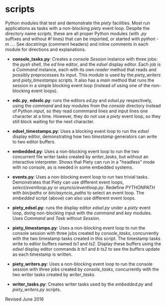 
scripts
=======

Python modules that test and demonstrate the *piety* facilities.  Most
run applications as tasks with a non-blocking *piety* event loop.
Despite the directory name *scripts*, these are all proper Python
modules (with *.py* suffixes and without *#!* lines) that can be
imported, or started with *python -m ...*.  See docstrings (comment
headers) and inline comments in each module for directions and
explanations.

- **console_tasks.py**: Creates a console *Session* instance with three
  jobs: the *pysh* shell, the *ed* line editor, and the *edsel*
  display editor.  Each job is a *Command* instance,
  each with its own *reader* method that reads and possibly preprocesses its input. 
  This module is used by the *piety_writers* and *piety_timestamps* scripts.
  It also has a *main* method that
  runs the session in a simple blocking event loop (instead of using
  one of the non-blocking event loops).

- **edc.py**, **edselc.py**: runs the editors *ed.py* and *edsel.py* respectively, using
    the *command* and *key* modules from the *console* directory
    instead of Python *input*, so they read commmand
    lines and input lines one character at a time.  However, they do 
    not use a *piety* event loop, so they still block waiting for the
    next character.

- **edsel_timestamps.py**: Uses a blocking event loop to run the *edsel*
    display editor, demonstrating how two *timestamp* generators can 
    write to two editor buffers.

- **embedded.py**: Uses a non-blocking event loop to run the two concurrent file
   writer tasks created by *writer_tasks*, but without an interactive
   interpreter.  Shows that Piety can run in a "headless" mode with no
   console, as is needed in some embedded systems.

- **events.py**: Uses a non-blocking event loop to run two trivial tasks.  
  Demonstrates that Piety can use different event loops, 
  *select/eventloop.py* or *asyncio/eventloop.py*.  Redefine *PYTHONPATH*
  with *bin/paths* or *bin/asyncio_paths* to select an event loop.
  The *embedded* script (above) can also use different event loops.

- **piety_edsel.py**: runs the display editor *edsel.py* under a
    *piety* event loop, doing non-blocking input with the *command* and
    *key* modules.  Uses *Command* and *Task* without *Session*.

- **piety_timestamps.py**: Uses a non-blocking event loop to run the
  console session with three jobs created by *console_tasks*,
  concurrently with the two timestamp tasks created in this script.
  The timestamp tasks write to editor buffers named *ts1* and *ts2*.
  Display these buffers using the *edsel* display editor commands *b ts1*
  and *b ts2* to see the buffers update as each timestamp is written.

- **piety_writers.py**: Uses a non-blocking event loop to run the console session with
  three jobs created by *console_tasks*, concurrently with the two
  writer tasks created by *writer_tasks*.

- **writer_tasks.py**: Creates writer tasks used by the *embedded.py* and
    *piety_writers.py* scripts.

Revised June 2016

